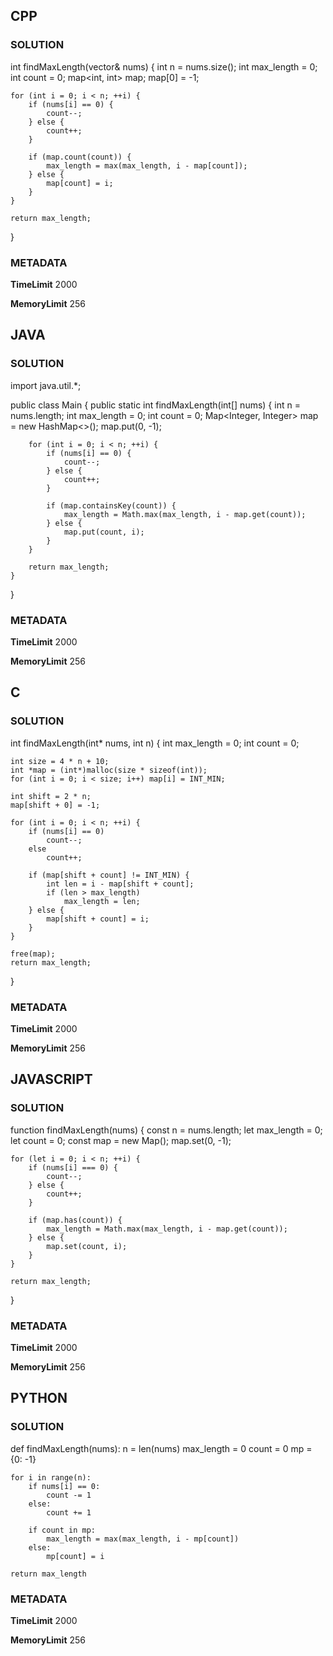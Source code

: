 ## CPP

### SOLUTION
int findMaxLength(vector<int>& nums) {
    int n = nums.size();
    int max_length = 0;
    int count = 0;
    map<int, int> map;
    map[0] = -1;

    for (int i = 0; i < n; ++i) {
        if (nums[i] == 0) {
            count--;
        } else {
            count++;
        }

        if (map.count(count)) {
            max_length = max(max_length, i - map[count]);
        } else {
            map[count] = i;
        }
    }

    return max_length;
}

### METADATA

**TimeLimit**
2000

**MemoryLimit**
256

## JAVA

### SOLUTION

import java.util.*;

public class Main {
    public static int findMaxLength(int[] nums) {
        int n = nums.length;
        int max_length = 0;
        int count = 0;
        Map<Integer, Integer> map = new HashMap<>();
        map.put(0, -1);

        for (int i = 0; i < n; ++i) {
            if (nums[i] == 0) {
                count--;
            } else {
                count++;
            }

            if (map.containsKey(count)) {
                max_length = Math.max(max_length, i - map.get(count));
            } else {
                map.put(count, i);
            }
        }

        return max_length;
    }
}


### METADATA

**TimeLimit**
2000

**MemoryLimit**
256

## C

### SOLUTION

int findMaxLength(int* nums, int n) {
    int max_length = 0;
    int count = 0;

    int size = 4 * n + 10;
    int *map = (int*)malloc(size * sizeof(int));
    for (int i = 0; i < size; i++) map[i] = INT_MIN;

    int shift = 2 * n;
    map[shift + 0] = -1;

    for (int i = 0; i < n; ++i) {
        if (nums[i] == 0)
            count--;
        else
            count++;

        if (map[shift + count] != INT_MIN) {
            int len = i - map[shift + count];
            if (len > max_length)
                max_length = len;
        } else {
            map[shift + count] = i;
        }
    }

    free(map);
    return max_length;
}

### METADATA

**TimeLimit**
2000

**MemoryLimit**
256

## JAVASCRIPT

### SOLUTION

function findMaxLength(nums) {
    const n = nums.length;
    let max_length = 0;
    let count = 0;
    const map = new Map();
    map.set(0, -1);

    for (let i = 0; i < n; ++i) {
        if (nums[i] === 0) {
            count--;
        } else {
            count++;
        }

        if (map.has(count)) {
            max_length = Math.max(max_length, i - map.get(count));
        } else {
            map.set(count, i);
        }
    }

    return max_length;
}

### METADATA

**TimeLimit**
2000

**MemoryLimit**
256

## PYTHON

### SOLUTION

def findMaxLength(nums):
    n = len(nums)
    max_length = 0
    count = 0
    mp = {0: -1}

    for i in range(n):
        if nums[i] == 0:
            count -= 1
        else:
            count += 1

        if count in mp:
            max_length = max(max_length, i - mp[count])
        else:
            mp[count] = i

    return max_length

### METADATA

**TimeLimit**
2000

**MemoryLimit**
256
